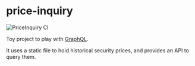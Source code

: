 # price-inquiry

![PriceInquiry CI](https://github.com/mohankapil3/price-inquiry/workflows/PriceInquiry%20CI/badge.svg)

Toy project to play with [GraphQL](https://graphql.org/).

It uses a static file to hold historical security prices, and provides an API to query them.  